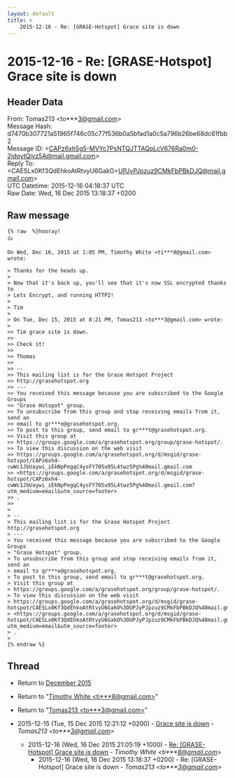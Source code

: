 ```yaml
---
layout: default
title: >
    2015-12-16 - Re: [GRASE-Hotspot] Grace site is down
---
```


# 2015-12-16 - Re: [GRASE-Hotspot] Grace site is down

## Header Data

From: Tomas213 \<to***3@gmail.com\><br>
Message Hash: d7470b307721a51965f746c05c77f536b0a5bfad1a0c5a796b26be68dc61fbb2<br>
Message ID: \<CAPz6xh5g5-MVYc7PsNTQJTTAQpLcV676Ra0m0-2jdqytQiyz5A@mail.gmail.com\><br>
Reply To: \<CAESLx0Kf3QdEhkoAtRtvyU6GakO=UPJyPJpzuz9CMkFbPBkDJQ@mail.gmail.com\><br>
UTC Datetime: 2015-12-16 04:18:37 UTC<br>
Raw Date: Wed, 16 Dec 2015 13:18:37 +0200<br>

## Raw message

```
{% raw  %}hooray!
👍

On Wed, Dec 16, 2015 at 1:05 PM, Timothy White <ti***8@gmail.com> wrote:

> Thanks for the heads up.
>
> Now that it's back up, you'll see that it's now SSL encrypted thanks to
> Lets Encrypt, and running HTTP2!
>
> Tim
>
> On Tue, Dec 15, 2015 at 8:21 PM, Tomas213 <to***3@gmail.com> wrote:
>
>> Tim grace site is down.
>>
>> Check it!
>>
>> Thomas
>>
>> --
>> This mailing list is for the Grase Hotspot Project
>> http://grasehotspot.org
>> ---
>> You received this message because you are subscribed to the Google Groups
>> "Grase Hotspot" group.
>> To unsubscribe from this group and stop receiving emails from it, send an
>> email to gr***e@grasehotspot.org.
>> To post to this group, send email to gr***t@grasehotspot.org.
>> Visit this group at
>> https://groups.google.com/a/grasehotspot.org/group/grase-hotspot/.
>> To view this discussion on the web visit
>> https://groups.google.com/a/grasehotspot.org/d/msgid/grase-hotspot/CAPz6xh4-cwWc1JbUaywi_iEkNpPegqC4ysFY705u95L4twz5Pg%40mail.gmail.com
>> <https://groups.google.com/a/grasehotspot.org/d/msgid/grase-hotspot/CAPz6xh4-cwWc1JbUaywi_iEkNpPegqC4ysFY705u95L4twz5Pg%40mail.gmail.com?utm_medium=email&utm_source=footer>
>> .
>>
>
> --
> This mailing list is for the Grase Hotspot Project http://grasehotspot.org
> ---
> You received this message because you are subscribed to the Google Groups
> "Grase Hotspot" group.
> To unsubscribe from this group and stop receiving emails from it, send an
> email to gr***e@grasehotspot.org.
> To post to this group, send email to gr***t@grasehotspot.org.
> Visit this group at
> https://groups.google.com/a/grasehotspot.org/group/grase-hotspot/.
> To view this discussion on the web visit
> https://groups.google.com/a/grasehotspot.org/d/msgid/grase-hotspot/CAESLx0Kf3QdEhkoAtRtvyU6GakO%3DUPJyPJpzuz9CMkFbPBkDJQ%40mail.gmail.com
> <https://groups.google.com/a/grasehotspot.org/d/msgid/grase-hotspot/CAESLx0Kf3QdEhkoAtRtvyU6GakO%3DUPJyPJpzuz9CMkFbPBkDJQ%40mail.gmail.com?utm_medium=email&utm_source=footer>
> .
>
{% endraw %}
```

## Thread

+ Return to [December 2015](/archive/2015/12)

+ Return to "[Timothy White <ti***8<span>@</span>gmail.com>](/authors/ti___8_at_gmail_com)"
+ Return to "[Tomas213 <to***3<span>@</span>gmail.com>](/authors/to___3_at_gmail_com)"

+ 2015-12-15 (Tue, 15 Dec 2015 12:21:12 +0200) - [Grace site is down](/archive/2015/12/a60ba625a4fb3cf61e029c7eb2448cf22711026b680ad10d9e17229970f27bd9) - _Tomas213 \<to***3@gmail.com\>_
  + 2015-12-16 (Wed, 16 Dec 2015 21:05:19 +1000) - [Re: [GRASE-Hotspot] Grace site is down](/archive/2015/12/e0fcbfcf871a2c463976c0be9535a28f3d5aa737f7cc7db44170ec3a4eeb1d30) - _Timothy White \<ti***8@gmail.com\>_
    + 2015-12-16 (Wed, 16 Dec 2015 13:18:37 +0200) - Re: [GRASE-Hotspot] Grace site is down - _Tomas213 \<to***3@gmail.com\>_

